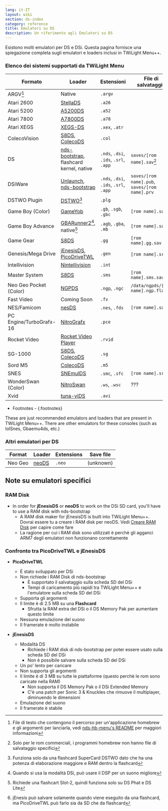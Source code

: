 ```yaml
---
lang: it-IT
layout: wiki
section: ds-index
category: reference
title: Emulatori su DS
description: Un riferimento agli Emulatori su DS
---
```


Esistono molti emulatori per DS e DSi. Questa pagina fornisce una spiegazione completa sugli emulatori e loaders inclusi in TWiLight Menu++.

### Elenco dei sistemi supportati da TWiLight Menu

| Formato                 | Loader                                           | Estensioni                             | File di salvataggio                            |
| ----------------------- | ------------------------------------------------ | -------------------------------------- | ---------------------------------------------- |
| ARGV[^1]                | Native                                           | `.argv`                                |                                                |
| Atari 2600              | [StellaDS][stellads]                             | `.a26`                                 |                                                |
| Atari 5200              | [A5200DS][a5200ds]                               | `.a52`                                 |                                                |
| Atari 7800              | [A7800DS][a7800ds]                               | `.a78`                                 |                                                |
| Atari XEGS              | [XEGS-DS][xegs-ds]                               | `.xex`, `.atr`                         |                                                |
| ColecoVision            | [S8DS][s8ds], [ColecoDS][colecods]               | `.col`                                 |                                                |
| DS                      | [nds-bootstrap][ndsbs], flashcard kernel, native | `.nds`, `.dsi`, `.ids`, `.srl`, `.app` | `saves/[rom name].sav`[^2]                     |
| DSiWare                 | [Unlaunch][unlaunch], [nds-bootstrap][ndsbs]     | `.nds`, `.dsi`, `.ids`, `.srl`, `.app` | `saves/[rom name].pub`, `saves/[rom name].prv` |
| DSTWO Plugin            | [DSTWO][dstwo][^3]                               | `.plg`                                 |                                                |
| Game Boy (Color)        | [GameYob][gameyob]                               | `.gb`, `.sgb`, `.gbc`                  | `[rom name].sav`                               |
| Game Boy Advance        | [GBARunner2][gbarunner2][^4], native[^5]         | `.agb`, `.gba`, `.mb`                  | `[rom name].sav`                               |
| Game Gear               | [S8DS][s8ds]                                     | `.gg`                                  | `[rom name].gg.sav`                            |
| Genesis/Mega Drive      | [jEnesisDS][jenesis], [PicoDriveTWL][pdtwl]      | `.gen`                                 | `[rom name].srm`[^6]                           |
| Intellivision           | [Nintellivision][nintellivision]                 | `.int`                                 |                                                |
| Master System           | [S8DS][s8ds]                                     | `.sms`                                 | `[rom name].sms.sav`                           |
| Neo Geo Pocket (Color)  | [NGPDS][ngpds]                                   | `.ngp`, `.ngc`                         | `/data/ngpds/[rom name].ngp.fla`               |
| Fast Video              | Coming Soon                                      | `.fv`                                  |                                                |
| NES/Famicom             | [nesDS][nesds]                                   | `.nes`, `.fds`                         | `[rom name].sav`                               |
| PC Engine/TurboGrafx-16 | [NitroGrafx][nitrografx]                         | `.pce`                                 |                                                |
| Rocket Video            | [Rocket Video Player][rvidplayer]                | `.rvid`                                |                                                |
| SG-1000                 | [S8DS][s8ds], [ColecoDS][colecods]               | `.sg`                                  |                                                |
| Sord M5                 | [ColecoDS][colecods]                             | `.m5`                                  |                                                |
| SNES                    | [SNEmulDS][snemulds]                             | `.smc`, `.sfc`                         | `[rom name].srm`                               |
| WonderSwan (Color)      | [NitroSwan][nitroswan]                           | `.ws`, `.wsc`                          | ???                                            |
| Xvid                    | [tuna-viDS][tunavids]                            | `.avi`                                 |                                                |

- Footnotes -
{:footnotes}

These are just recommended emulators and loaders that are present in TWiLight Menu++. There are other emulators for these consoles (such as lolSnes, Gbaemu4ds, etc.)

### Altri emulatori per DS

| Format  | Loader         | Extensions | Save file |
| ------- | -------------- | ---------- | --------- |
| Neo Geo | [neoDS][neods] | `.neo`     | (unknown) |

## Note su emulatori specifici
### RAM Disk
- In order for **jEnesisDS** or **neoDS** to work on the DSi SD card, you'll have to use a RAM disk with nds-bootstrap
   - A RAM disk maker for jEnesisDS is built into TWiLight Menu++. Dovrai essere tu a creare i RAM disk per neoDS. Vedi [Creare RAM Disk](../twilightmenu/creating-ram-disks) per capire come fare
   - La ragione per cui i RAM disk sono utilizzati è perchè gli agganci ARM7 degli emulatori non funzionano correttamente

### Confronto tra PicoDriveTWL e jEnesisDS
- **PicoDriveTWL**
   - È stato sviluppato per DSi
   - Non richiede i RAM Disk di nds-bootstrap
      - È supportato il salvataggio sulla scheda SD del DSi
      - Tempi di caricamento più rapidi tra TWiLight Menu++ e l'emulatore sulla scheda SD del DSi
   - Supporta gli argomenti
   - Il limite è di 2.5 MB su una **Flashcard**
      - Sfrutta la RAM extra del DSi o il DS Memory Pak per aumentare questo limite
   - Nessuna emulazione del suono
   - Il framerate è molto instabile

- **jEnesisDS**
   - Modalità DS
      - Richiede i RAM disk di nds-bootstrap per poter essere usato sulla scheda SD del DSi
      - Non è possibile salvare sulla scheda SD del DSi
   - Un po' lento per caricare
   - Non supporta gli argomenti
   - Il limite è di 3 MB su tutte le piattaforme (questo perchè le rom sono caricate nella RAM)
      - Non supporta il DS Memory Pak o il DSi Extended Memory
      - C'è una patch per Sonic 3 & Knuckles che rimuove il multiplayer, diminuendo le dimensioni
   - Emulazione del suono
   - Il framerate è stabile


<!-- Links for tables -->
[^1]: File di testo che contengono il percorso per un'applicazione homebrew e gli argomenti per lanciarla, vedi [nds-hb-menu's README](https://github.com/devkitPro/nds-hb-menu#passing-arguments) per maggiori informazioni
[^2]: Solo per le rom commerciali, i programmi homebrew non hanno file di salvataggio specifici
[^3]: Funziona solo da una flashcard SuperCard DSTWO dato che ha una potenza di elaborazione maggiore e RAM dentro la flashcard
[^4]: Quando si usa la modalità DSi, può usare il DSP per un suono migliore
[^5]: Richiede una flashcart Slot-2, quindi funziona solo su DS Phat e DS Lite
[^6]: jEnesis può salvare solamente quando viene eseguito da una flashcard, ma PicoDriveTWL può farlo sia da SD che da flashcard

[a5200ds]: https://github.com/wavemotion-dave/A5200DS
[a7800ds]: https://github.com/wavemotion-dave/A7800DS
[colecods]: https://github.com/wavemotion-dave/ColecoDS
[dstwo]: http://eng.supercard.sc
[gameyob]: https://github.com/Drenn1/GameYob
[gbarunner2]: https://github.com/Gericom/GBARunner2
[jenesis]: https://www.gamebrew.org/wiki/JEnesisDS
[ndsbs]: https://github.com/DS-Homebrew/nds-bootstrap
[nesds]: https://github.com/DS-Homebrew/NesDS
[ngpds]: https://github.com/FluBBaOfWard/NGPDS
[nitrografx]: https://www.gamebrew.org/wiki/NitroGrafx
[nitroswan]: https://github.com/FluBBaOfWard/NitroSwan
[pdtwl]: https://github.com/DS-Homebrew/PicoDriveTWL
[rvidplayer]: https://gbatemp.net/threads/539163
[s8ds]: https://github.com/FluBBaOfWard/S8DS
[snemulds]: https://www.gamebrew.org/wiki/SnemulDS_-_Revival
[stellads]: https://github.com/wavemotion-dave/StellaDS
[unlaunch]: https://problemkaputt.de/unlaunch.htm
[xegs-ds]: https://github.com/wavemotion-dave/XEGS-DS
[neods]: https://www.gamebrew.org/wiki/NeoDS
[nintellivision]: https://github.com/wavemotion-dave/NINTV-DS
[tunavids]: https://github.com/chishm/tuna-vids
